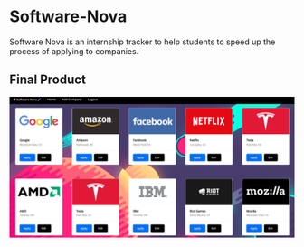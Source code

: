 # Software-Nova
Software Nova is an internship tracker to help students to speed up the process of applying to companies.

## Final Product
![Demo](https://github.com/ashxnth/Software-Nova/blob/master/Software-Nova.png?raw=true)
